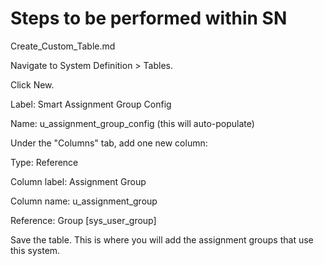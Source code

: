 # Steps to be performed within SN

Create_Custom_Table.md

Navigate to System Definition > Tables.

Click New.

Label: Smart Assignment Group Config

Name: u_assignment_group_config (this will auto-populate)

Under the "Columns" tab, add one new column:

Type: Reference

Column label: Assignment Group

Column name: u_assignment_group

Reference: Group [sys_user_group]

Save the table. This is where you will add the assignment groups that use this system.